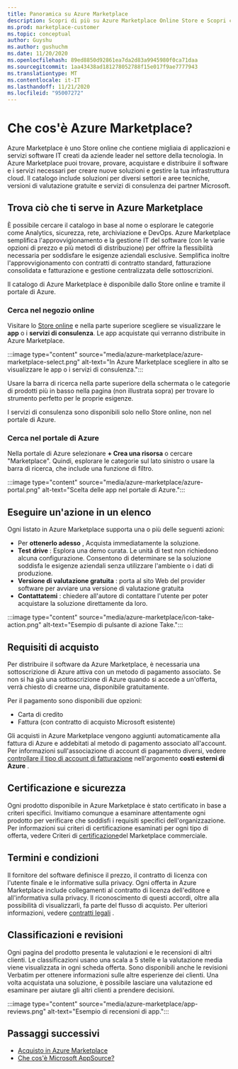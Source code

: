 ```yaml
---
title: Panoramica su Azure Marketplace
description: Scopri di più su Azure Marketplace Online Store e Scopri come trovare e provare software e soluzioni.
ms.prod: marketplace-customer
ms.topic: conceptual
author: Guyshu
ms.author: gushuchm
ms.date: 11/20/2020
ms.openlocfilehash: 89ed8850d92861ea7da2d83a9945980f0ca71daa
ms.sourcegitcommit: 1aa43438ad181278052788f15e017f9ae7777943
ms.translationtype: MT
ms.contentlocale: it-IT
ms.lasthandoff: 11/21/2020
ms.locfileid: "95007272"
---
```

# <a name="what-is-azure-marketplace"></a>Che cos'è Azure Marketplace?

Azure Marketplace è uno Store online che contiene migliaia di applicazioni e servizi software IT creati da aziende leader nel settore della tecnologia. In Azure Marketplace puoi trovare, provare, acquistare e distribuire il software e i servizi necessari per creare nuove soluzioni e gestire la tua infrastruttura cloud. Il catalogo include soluzioni per diversi settori e aree tecniche, versioni di valutazione gratuite e servizi di consulenza dei partner Microsoft.

## <a name="find-what-you-need-in-azure-marketplace"></a>Trova ciò che ti serve in Azure Marketplace

È possibile cercare il catalogo in base al nome o esplorare le categorie come Analytics, sicurezza, rete, archiviazione e DevOps. Azure Marketplace semplifica l'approvvigionamento e la gestione IT del software (con le varie opzioni di prezzo e più metodi di distribuzione) per offrire la flessibilità necessaria per soddisfare le esigenze aziendali esclusive. Semplifica inoltre l'approvvigionamento con contratti di contratto standard, fatturazione consolidata e fatturazione e gestione centralizzata delle sottoscrizioni.

Il catalogo di Azure Marketplace è disponibile dallo Store online e tramite il portale di Azure.  

### <a name="search-the-online-store"></a>Cerca nel negozio online

Visitare lo [Store online](https://azuremarketplace.microsoft.com/) e nella parte superiore scegliere se visualizzare le **app** o i **servizi di consulenza**. Le app acquistate qui verranno distribuite in Azure Marketplace.

:::image type="content" source="media/azure-marketplace/azure-marketplace-select.png" alt-text="In Azure Marketplace scegliere in alto se visualizzare le app o i servizi di consulenza.":::

Usare la barra di ricerca nella parte superiore della schermata o le categorie di prodotti più in basso nella pagina (non illustrata sopra) per trovare lo strumento perfetto per le proprie esigenze.

I servizi di consulenza sono disponibili solo nello Store online, non nel portale di Azure.

### <a name="search-in-the-azure-portal"></a>Cerca nel portale di Azure

Nella portale di Azure selezionare **+ Crea una risorsa** o cercare "Marketplace". Quindi, esplorare le categorie sul lato sinistro o usare la barra di ricerca, che include una funzione di filtro.

:::image type="content" source="media/azure-marketplace/azure-portal.png" alt-text="Scelta delle app nel portale di Azure.":::

## <a name="take-action-on-a-listing"></a>Eseguire un'azione in un elenco

Ogni listato in Azure Marketplace supporta una o più delle seguenti azioni:

- Per **ottenerlo adesso** , Acquista immediatamente la soluzione.
- **Test drive** : Esplora una demo curata. Le unità di test non richiedono alcuna configurazione. Consentono di determinare se la soluzione soddisfa le esigenze aziendali senza utilizzare l'ambiente o i dati di produzione.
- **Versione di valutazione gratuita** : porta al sito Web del provider software per avviare una versione di valutazione gratuita
- **Contattatemi** : chiedere all'autore di contattare l'utente per poter acquistare la soluzione direttamente da loro.

:::image type="content" source="media/azure-marketplace/icon-take-action.png" alt-text="Esempio di pulsante di azione Take.":::

## <a name="purchasing-requirements"></a>Requisiti di acquisto

Per distribuire il software da Azure Marketplace, è necessaria una sottoscrizione di Azure attiva con un metodo di pagamento associato. Se non si ha già una sottoscrizione di Azure quando si accede a un'offerta, verrà chiesto di crearne una, disponibile gratuitamente.

Per il pagamento sono disponibili due opzioni:  

- Carta di credito
- Fattura (con contratto di acquisto Microsoft esistente)

Gli acquisti in Azure Marketplace vengono aggiunti automaticamente alla fattura di Azure e addebitati al metodo di pagamento associato all'account. Per informazioni sull'associazione di account di pagamento diversi, vedere [controllare il tipo di account di fatturazione](https://docs.microsoft.com/azure/cost-management-billing/understand/understand-azure-marketplace-charges#check-billing-account-type) nell'argomento **costi esterni di Azure** .

## <a name="certification-and-security"></a>Certificazione e sicurezza

Ogni prodotto disponibile in Azure Marketplace è stato certificato in base a criteri specifici. Invitiamo comunque a esaminare attentamente ogni prodotto per verificare che soddisfi i requisiti specifici dell'organizzazione. Per informazioni sui criteri di certificazione esaminati per ogni tipo di offerta, vedere Criteri di [certificazione](https://docs.microsoft.com/legal/marketplace/certification-policies)del Marketplace commerciale.

## <a name="terms-and-conditions"></a>Termini e condizioni

Il fornitore del software definisce il prezzo, il contratto di licenza con l'utente finale e le informative sulla privacy. Ogni offerta in Azure Marketplace include collegamenti al contratto di licenza dell'editore e all'informativa sulla privacy. Il riconoscimento di questi accordi, oltre alla possibilità di visualizzarli, fa parte del flusso di acquisto. Per ulteriori informazioni, vedere [contratti legali](legal-contracts.md) .

## <a name="ratings-and-reviews"></a>Classificazioni e revisioni

Ogni pagina del prodotto presenta le valutazioni e le recensioni di altri clienti. Le classificazioni usano una scala a 5 stelle e la valutazione media viene visualizzata in ogni scheda offerta. Sono disponibili anche le revisioni Verbatim per ottenere informazioni sulle altre esperienze dei clienti. Una volta acquistata una soluzione, è possibile lasciare una valutazione ed esaminare per aiutare gli altri clienti a prendere decisioni.

:::image type="content" source="media/azure-marketplace/app-reviews.png" alt-text="Esempio di recensioni di app.":::

## <a name="next-steps"></a>Passaggi successivi

- [Acquisto in Azure Marketplace](azure-purchasing-invoicing.md)
- [Che cos'è Microsoft AppSource?](appsource-overview.md)
